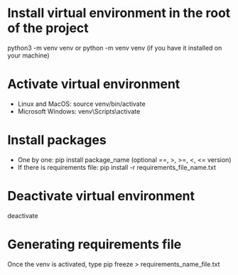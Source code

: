 # Install virtual environment in the root of the project
python3 -m venv venv or python -m venv venv (if you have it installed on your machine)

# Activate virtual environment 
- Linux and MacOS:
  source venv/bin/activate
- Microsoft Windows:
  venv\Scripts\activate

# Install packages
- One by one:
  pip install package_name (optional ==, >, >=, <, <= version)
- If there is requirements file:
  pip install -r requirements_file_name.txt

# Deactivate virtual environment
deactivate

# Generating requirements file
Once the venv is activated, type pip freeze > requirements_name_file.txt

